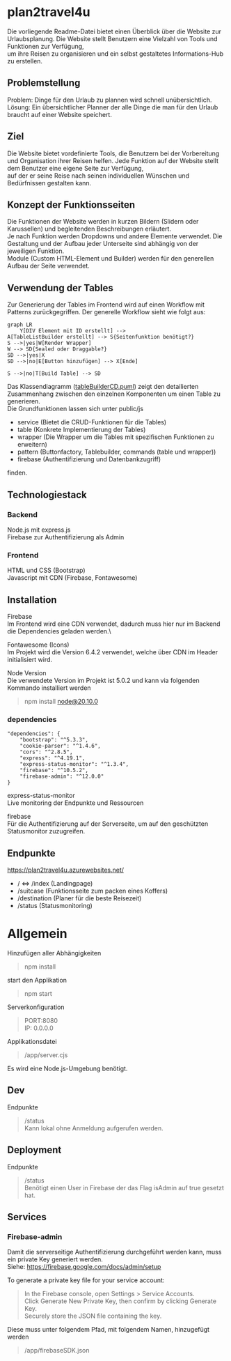 # plan2travel4u

Die vorliegende Readme-Datei bietet einen Überblick über die Website zur Urlaubsplanung. Die Website stellt Benutzern eine Vielzahl von Tools und Funktionen zur Verfügung,
<br>um ihre Reisen zu organisieren und ein selbst gestaltetes Informations-Hub zu erstellen.

## Problemstellung
Problem: Dinge für den Urlaub zu plannen wird schnell unübersichtlich. <br>
Lösung: Ein übersichtlicher Planner der alle Dinge die man für den Urlaub braucht auf einer Website speichert.

## Ziel
Die Website bietet vordefinierte Tools, die Benutzern bei der Vorbereitung und Organisation ihrer Reisen helfen. Jede Funktion auf der Website stellt dem Benutzer eine eigene Seite zur Verfügung, 
<br>auf der er seine Reise nach seinen individuellen Wünschen und Bedürfnissen gestalten kann.

## Konzept der Funktionsseiten

Die Funktionen der Website werden in kurzen Bildern (Slidern oder Karussellen) und begleitenden Beschreibungen erläutert.\
Je nach Funktion werden Dropdowns und andere Elemente verwendet. Die Gestaltung und der Aufbau jeder Unterseite sind abhängig von der jeweiligen Funktion.\
Module (Custom HTML-Element und Builder) werden für den generellen Aufbau der Seite verwendet.

## Verwendung der Tables

Zur Generierung der Tables im Frontend wird auf einen Workflow mit Patterns zurückgegriffen.
Der generelle Workflow sieht wie folgt aus:
```mermaid
graph LR
    Y[DIV Element mit ID erstellt] --> 
A[TableListBuilder erstellt] --> S{Seitenfunktion benötigt?}
S -->|yes|W[Render Wrapper]
W --> SD{Sealed oder Draggable?}
SD -->|yes|X
SD -->|no|E[Button hinzufügen] --> X[Ende]

S -->|no|T[Build Table] --> SD

```

Das Klassendiagramm ([tableBuilderCD.puml](tableBuilderCD.puml)) zeigt den detailierten Zusammenhang zwischen den einzelnen Komponenten um einen Table zu generieren.\
Die Grundfunktionen lassen sich unter public/js
- service (Bietet die CRUD-Funktionen für die Tables)
- table (Konkrete Implementierung der Tables)
- wrapper (Die Wrapper um die Tables mit spezifischen Funktionen zu erweitern)
- pattern (Buttonfactory, Tablebuilder, commands (table und wrapper))
- firebase (Authentifizierung und Datenbankzugriff)

finden.


## Technologiestack

### Backend
Node.js mit express.js\
Firebase zur Authentifizierung als Admin

### Frontend
HTML und CSS (Bootstrap)\
Javascript mit CDN (Firebase, Fontawesome)


## Installation

Firebase\
Im Frontend wird eine CDN verwendet, dadurch muss hier nur im Backend die Dependencies geladen werden.\

Fontawesome (Icons)\
Im Projekt wird die Version 6.4.2 verwendet, welche über CDN im Header initialisiert wird.

Node Version\
Die verwendete Version im Projekt ist 5.0.2 und kann via folgenden Kommando installiert werden
>npm install node@20.10.0


### dependencies

    "dependencies": {
        "bootstrap": "^5.3.3",
        "cookie-parser": "^1.4.6",
        "cors": "^2.8.5",
        "express": "^4.19.1",
        "express-status-monitor": "^1.3.4",
        "firebase": "^10.5.2",
        "firebase-admin": "^12.0.0"
    }

express-status-monitor\
Live monitoring der Endpunkte und Ressourcen

firebase\
Für die Authentifizierung auf der Serverseite, um auf den geschützten Statusmonitor zuzugreifen.

## Endpunkte

https://plan2travel4u.azurewebsites.net/
- / <=> /index (Landingpage)
- /suitcase (Funktionsseite zum packen eines Koffers)
- /destination (Planer für die beste Reisezeit)
- /status (Statusmonitoring)

# Allgemein

Hinzufügen aller Abhängigkeiten
> npm install

start den Applikation
> npm start

Serverkonfiguration
>PORT:8080\
>IP: 0.0.0.0

Applikationsdatei
>/app/server.cjs

Es wird eine Node.js-Umgebung benötigt.

## Dev

Endpunkte
>/status\
>Kann lokal ohne Anmeldung aufgerufen werden.

## Deployment

Endpunkte
>/status\
>Benötigt einen User in Firebase der das Flag isAdmin auf true gesetzt hat. 

## Services

### Firebase-admin

Damit die serverseitige Authentifizierung durchgeführt werden kann, muss ein private Key generiert werden.\
Siehe: https://firebase.google.com/docs/admin/setup

To generate a private key file for your service account:
>In the Firebase console, open Settings > Service Accounts.\
>Click Generate New Private Key, then confirm by clicking Generate Key.\
>Securely store the JSON file containing the key.

Diese muss unter folgendem Pfad, mit folgendem Namen, hinzugefügt werden
>/app/firebaseSDK.json




